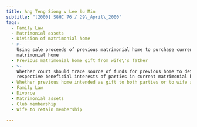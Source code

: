 ```yaml
---
title: Ang Teng Siong v Lee Su Min
subtitle: "[2000] SGHC 76 / 29\_April\_2000"
tags:
  - Family Law
  - Matrimonial assets
  - Division of matrimonial home
  - >-
    Using sale proceeds of previous matrimonial home to purchase current
    matrimonial home
  - Previous matrimonial home gift from wife\'s father
  - >-
    Whether court should trace source of funds for previous home to determine
    respective beneficial interests of parties in current matrimonial home
  - Whether previous home intended as gift to both parties or to wife alone
  - Family Law
  - Divorce
  - Matrimonial assets
  - Club membership
  - Wife to retain membership

---
```


